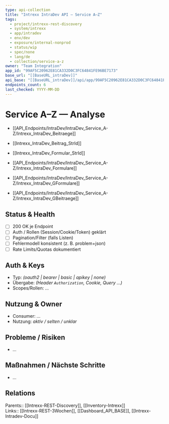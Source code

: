 ```yaml
---
type: api-collection
title: "Intrexx IntraDev API — Service A–Z"
tags:
  - project/intrexx-rest-discovery
  - system/intrexx
  - app/intradev
  - env/dev
  - exposure/internal-nonprod
  - status/wip
  - spec/none
  - lang/de
  - collection/service-a-z
owner: "Team Integration"
app_id: "99AF5C20962E81CA332D0C3FC64841FE96BE7173"
base_url: "[[BaseURL_intraDev]]"
api_base: "[[BaseURL_intraDev]]/api/app/99AF5C20962E81CA332D0C3FC64841FE96BE7173"
endpoints_count: 6
last_checked: YYYY-MM-DD
---
```


# Service A–Z — Analyse


- [[API_Endpoints/IntraDev/IntraDev_Service_A-Z/Intrexx_IntraDev_Beitraege]]
    
- [[Intrexx_IntraDev_Beitrag_StrId]]
    
- [[Intrexx_IntraDev_Formular_StrId]]
    
- [[API_Endpoints/IntraDev/IntraDev_Service_A-Z/Intrexx_IntraDev_Formulare]]
    
- [[API_Endpoints/IntraDev/IntraDev_Service_A-Z/Intrexx_IntraDev_GFormulare]]
    
- [[API_Endpoints/IntraDev/IntraDev_Service_A-Z/Intrexx_IntraDev_GBeitraege]]

## Status & Health
- [ ] 200 OK je Endpoint
- [ ] Auth / Rollen (Session/Cookie/Token) geklärt
- [ ] Pagination/Filter (falls Listen)
- [ ] Fehlermodell konsistent (z. B. problem+json)
- [ ] Rate Limits/Quotas dokumentiert

## Auth & Keys
- Typ: _(oauth2 | bearer | basic | apikey | none)_  
- Übergabe: _(Header `Authorization`, Cookie, Query …)_  
- Scopes/Rollen: _…_

## Nutzung & Owner
- Consumer: _…_  
- Nutzung: _aktiv / selten / unklar_

## Probleme / Risiken
- _…_

## Maßnahmen / Nächste Schritte
- _…_

## Relations
Parents:: [[Intrexx-REST-Discovery]], [[Inventory-Intrexx]]  
Links:: [[Intrexx-REST-3Wochen]], [[Dashboard_API_BASE]], [[Intrexx-Intradev-Docu]]
